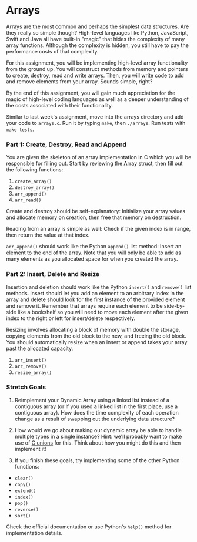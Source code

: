 # Arrays

Arrays are the most common and perhaps the simplest data structures. Are they
really so simple though? High-level languages like Python, JavaScript, Swift and
Java all have built-in "magic" that hides the complexity of many array
functions. Although the complexity is hidden, you still have to pay the
performance costs of that complexity.

For this assignment, you will be implementing high-level array functionality
from the ground up. You will construct methods from memory and pointers to
create, destroy, read and write arrays. Then, you will write code to add and
remove elements from your array. Sounds simple, right?

By the end of this assignment, you will gain much appreciation for the magic of
high-level coding languages as well as a deeper understanding of the costs
associated with their functionality.

Similar to last week's assignment, move into the arrays directory and add your
code to `arrays.c`. Run it by typing `make`, then `./arrays`. Run tests with
`make tests`.

### Part 1: Create, Destroy, Read and Append

You are given the skeleton of an array implementation in C which you will be
responsible for filling out. Start by reviewing the Array struct, then fill out
the following functions:

1. `create_array()`
2. `destroy_array()`
3. `arr_append()`
4. `arr_read()`

Create and destroy should be self-explanatory: Initialize your array values and
allocate memory on creation, then free that memory on destruction.

Reading from an array is simple as well: Check if the given index is in range,
then return the value at that index.

`arr_append()` should work like the Python `append()` list method: Insert an
element to the end of the array. Note that you will only be able to add as many
elements as you allocated space for when you created the array.

### Part 2: Insert, Delete and Resize

Insertion and deletion should work like the Python `insert()` and `remove()`
list methods. Insert should let you add an element to an arbitrary index in the
array and delete should look for the first instance of the provided element and
remove it. Remember that arrays require each element to be side-by-side like a
bookshelf so you will need to move each element after the given index to the
right or left for insert/delete respectively.

Resizing involves allocating a block of memory with double the storage, copying
elements from the old block to the new, and freeing the old block. You should
automatically resize when an insert or append takes your array past the
allocated capacity.

1. `arr_insert()`
2. `arr_remove()`
3. `resize_array()`

### Stretch Goals

1. Reimplement your Dynamic Array using a linked list instead of a contiguous
   array (or if you used a linked list in the first place, use a contiguous
   array). How does the time complexity of each operation change as a result of
   swapping out the underlying data structure?

2. How would we go about making our dynamic array be able to handle multiple
   types in a single instance? Hint: we'll probably want to make use of
   [C unions](https://www.tutorialspoint.com/cprogramming/c_unions.htm) for
   this. Think about how you might do this and then implement it!

3. If you finish these goals, try implementing some of the other Python
   functions:

-   `clear()`
-   `copy()`
-   `extend()`
-   `index()`
-   `pop()`
-   `reverse()`
-   `sort()`

Check the official documentation or use Python's `help()` method for
implementation details.
